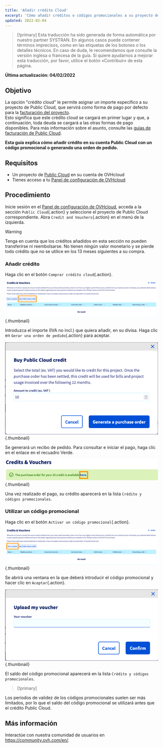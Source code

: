 ```yaml
---
title: 'Añadir crédito Cloud'
excerpt: 'Cómo añadir créditos o códigos promocionales a su proyecto de Public Cloud'
updated: 2022-02-04
---
```


> [!primary]
> Esta traducción ha sido generada de forma automática por nuestro partner SYSTRAN. En algunos casos puede contener términos imprecisos, como en las etiquetas de los botones o los detalles técnicos. En caso de duda, le recomendamos que consulte la versión inglesa o francesa de la guía. Si quiere ayudarnos a mejorar esta traducción, por favor, utilice el botón «Contribuir» de esta página.
> 

**Última actualización: 04/02/2022**

## Objetivo

La opción "crédito cloud" le permite asignar un importe específico a su proyecto de Public Cloud, que servirá como forma de pago por defecto para la [facturación del proyecto](/pages/public_cloud/compute/analyze_billing).<br>
Esto significa que este crédito cloud se cargará en primer lugar y que, a continuación, toda deuda se cargará a las otras formas de pago disponibles. Para más información sobre el asunto, consulte las [guías de facturación de Public Cloud](/products/account-and-service-management-managing-billing-payments-and-services).

**Esta guía explica cómo añadir crédito en su cuenta Public Cloud con un código promocional o generando una orden de pedido.**

## Requisitos

- Un proyecto de [Public Cloud](https://www.ovhcloud.com/es/public-cloud/) en su cuenta de OVHcloud
- Tienes acceso a tu [Panel de configuración de OVHcloud](https://ca.ovh.com/auth/?action=gotomanager&from=https://www.ovh.com/world/&ovhSubsidiary=ws)

## Procedimiento

Inicie sesión en el [Panel de configuración de OVHcloud](https://ca.ovh.com/auth/?action=gotomanager&from=https://www.ovh.com/world/&ovhSubsidiary=ws), acceda a la sección `Public Cloud`{.action} y seleccione el proyecto de Public Cloud correspondiente. Abra `Credit and Vouchers`{.action} en el menú de la izquierda.

> [!warning]
>
Tenga en cuenta que los créditos añadidos en esta sección no pueden transferirse ni reembolsarse. No tienen ningún valor monetario y se pierde todo crédito que no se utilice en los 13 meses siguientes a su compra.
>

### Añadir crédito

Haga clic en el botón `Comprar crédito cloud`{.action}.

![addpubliccloudcredit](images/cloudcredit1.png){.thumbnail}

Introduzca el importe (IVA no incl.) que quiera añadir, en su divisa. Haga clic en `Gerar una orden de pedido`{.action} para aceptar.

![addpubliccloudcredit](images/cloudcredit2.png){.thumbnail}

Se generará un recibo de pedido. Para consultar e iniciar el pago, haga clic en el enlace en el recuadro Verde.

![addpubliccloudcredit](images/cloudcredit3.png){.thumbnail}

Una vez realizado el pago, su crédito aparecerá en la lista `Crédito y códigos promocionales`.

### Utilizar un código promocional

Haga clic en el botón `Activar un código promocional`{.action}.

![addpubliccloudcredit](images/voucher1.png){.thumbnail}

Se abrirá una ventana en la que deberá introducir el código promocional y hacer clic en `Aceptar`{.action}.

![addpubliccloudcredit](images/voucher2.png){.thumbnail}

El saldo del código promocional aparecerá en la lista `Crédito y códigos promocionales`.

> [!primary]
>
Los períodos de validez de los códigos promocionales suelen ser más limitados, por lo que el saldo del código promocional se utilizará antes que el crédito Public Cloud.
>

## Más información

Interactúe con nuestra comunidad de usuarios en <https://community.ovh.com/en/>.
